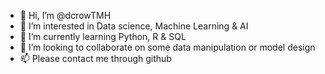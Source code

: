 - 👋 Hi, I’m @dcrowTMH
- 👀 I’m interested in Data science, Machine Learning & AI
- 🌱 I’m currently learning Python, R & SQL
- 💞️ I’m looking to collaborate on some data manipulation or model design
- 📫 Please contact me through github
